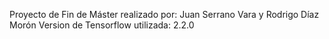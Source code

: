 Proyecto de Fin de Máster realizado por: Juan Serrano Vara y Rodrigo Díaz Morón
Version de Tensorflow utilizada: 2.2.0
